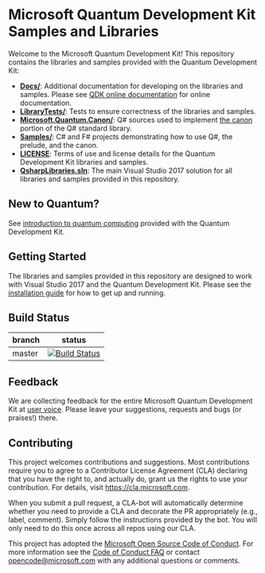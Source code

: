 # Microsoft Quantum Development Kit Samples and Libraries #

Welcome to the Microsoft Quantum Development Kit!
This repository contains the libraries and samples provided with the Quantum Development Kit:

- **[Docs/](./Docs)**: Additional documentation for developing on the libraries and samples. Please see [QDK online documentation](https://docs.microsoft.com/quantum/) for online documentation. 
- **[LibraryTests/](./LibraryTests)**: Tests to ensure correctness of the libraries and samples.
- **[Microsoft.Quantum.Canon/](./Microsoft.Quantum.Canon)**: Q# sources used to implement [the canon](https://docs.microsoft.com/quantum/libraries/intro) portion of the Q# standard library.
- **[Samples/](./Samples)**: C# and F# projects demonstrating how to use Q#, the prelude, and the canon.
- **[LICENSE](./LICENSE)**: Terms of use and license details for the Quantum Development Kit libraries and samples.
- **[QsharpLibraries.sln](./QsharpLibraries.sln)**: The main Visual Studio 2017 solution for all libraries and samples provided in this repository.

## New to Quantum? ##

See [introduction to quantum computing](https://docs.microsoft.com/quantum/quantum-concepts-1-intro) provided with the Quantum Development Kit.

## Getting Started ##

The libraries and samples provided in this repository are designed to work with Visual Studio 2017 and the Quantum Development Kit.
Please see the [installation guide](https://docs.microsoft.com/quantum/quantum-installconfig) for how to get up and running.

## Build Status ##

| branch | status    |
|--------|-----------|
| master | [![Build Status](https://travis-ci.org/Microsoft/Quantum.svg?branch=master)](https://travis-ci.org/Microsoft/Quantum) |


## Feedback ##

We are collecting feedback for the entire Microsoft Quantum Development Kit
at [user voice](https://quantum.uservoice.com/). Please leave your suggestions,
requests and bugs (or praises!) there.


## Contributing ##

This project welcomes contributions and suggestions.  Most contributions require you to agree to a
Contributor License Agreement (CLA) declaring that you have the right to, and actually do, grant us
the rights to use your contribution. For details, visit https://cla.microsoft.com.

When you submit a pull request, a CLA-bot will automatically determine whether you need to provide
a CLA and decorate the PR appropriately (e.g., label, comment). Simply follow the instructions
provided by the bot. You will only need to do this once across all repos using our CLA.

This project has adopted the [Microsoft Open Source Code of Conduct](https://opensource.microsoft.com/codeofconduct/).
For more information see the [Code of Conduct FAQ](https://opensource.microsoft.com/codeofconduct/faq/) or
contact [opencode@microsoft.com](mailto:opencode@microsoft.com) with any additional questions or comments.